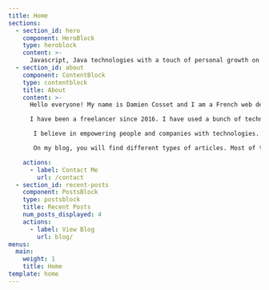 ```yaml
---
title: Home
sections:
  - section_id: hero
    component: HeroBlock
    type: heroblock
    content: >-
      Javascript, Java technologies with a touch of personal growth on the side.
  - section_id: about
    component: ContentBlock
    type: contentblock
    title: About
    content: >-
      Hello everyone! My name is Damien Cosset and I am a French web developer.

      I have been a freelancer since 2016. I have used a bunch of technologies on my journey but I do have a preference for Javascript.

       I believe in empowering people and companies with technologies.

       On my blog, you will find different types of articles. Most of them will be Javascript related (React, React Native, Meteor, NodeJS...). I try to explain complicated terms in a beginner friendly way. Don't hesitate to ask questions in the comments if anything is unclear :)  I hope you will enjoy it!

    actions:
      - label: Contact Me
        url: /contact
  - section_id: recent-posts
    component: PostsBlock
    type: postsblock
    title: Recent Posts
    num_posts_displayed: 4
    actions:
      - label: View Blog
        url: blog/
menus:
  main:
    weight: 1
    title: Home
template: home
---
```

